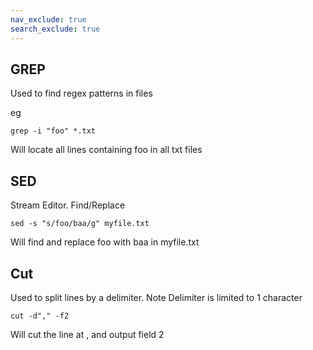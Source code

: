 ```yaml
---
nav_exclude: true
search_exclude: true
---
```

## GREP

Used to find regex patterns in files

eg

    grep -i "foo" *.txt
    
Will locate all lines containing foo in all txt files


## SED

Stream Editor. Find/Replace

    sed -s "s/foo/baa/g" myfile.txt

Will find and replace foo with baa in myfile.txt

## Cut

Used to split lines by a delimiter. Note Delimiter is limited to 1 character

    cut -d"," -f2
    
Will cut the line at , and output field 2

